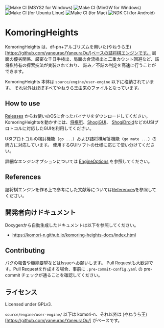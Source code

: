 ![Make CI (MSYS2 for Windows)](https://github.com/komori-n/KomoringHeights/workflows/Make%20CI%20(MSYS2%20for%20Windows)/badge.svg?event=push)
![Make CI (MinGW for Windows)](https://github.com/komori-n/KomoringHeights/workflows/Make%20CI%20(MinGW%20for%20Windows)/badge.svg?event=push)
![Make CI (for Ubuntu Linux)](https://github.com/komori-n/KomoringHeights/workflows/Make%20CI%20(for%20Ubuntu%20Linux)/badge.svg?event=push)
![Make CI (for Mac)](https://github.com/komori-n/KomoringHeights/workflows/Make%20CI%20(for%20Mac)/badge.svg?event=push)
![NDK CI (for Android)](https://github.com/komori-n/KomoringHeights/workflows/NDK%20CI%20(for%20Android)/badge.svg?event=push)

# KomoringHeights

KomoringHeights は、df-pn+アルゴリズムを用いた(やねうら王)[https://github.com/yaneurao/YaneuraOu/]ベースの詰将棋エンジンです。
局面の優劣関係、厳密な千日手検出、局面の合流検出と二重カウント回避など、詰将棋特有の探索技法が実装されており、
詰み／不詰の判定を高速に行うことができます。

KomoringHeights 本体は `source/engine/user-engine` 以下に格納されています。
それ以外はほぼすべてやねうら王由来のファイルとなっています。

## How to use

[Releases](https://github.com/komori-n/KomoringHeights/releases) からお使いのOSに合ったバイナリをダウンロードしてください。
KomoringHeightsを動かすには、[将棋所](http://shogidokoro.starfree.jp/)、[ShogiGUI](http://shogigui.siganus.com/)、
[ShogiDroid](http://shogidroid.siganus.com/)などのUSIプロトコルに対応したGUIを利用してください。

USIプロトコルの検討機能（`go ...`）および詰将棋解答機能（`go mate ...`）の両方に対応しています。
使用するGUIソフトの仕様に応じて使い分けてください。

詳細なエンジンオプションについては [EngineOptions](source/engine/suer-engine/docs/EngineOptions.txt) を参照してください。

## References

詰将棋エンジンを作る上で参考にした文献等については[References](source/engine/user-engine/docs/refs.md)を参照してください。

## 開発者向けドキュメント

Doxygenから自動生成したドキュメントは以下を参照してください。

- https://komori-n.github.io/komoring-heights-docs/index.html

## Contributing

バグの報告や機能要望などはIssueへお願いします。
Pull Requestも大歓迎です。Pull Requestを作成する場合、事前に `.pre-commit-config.yaml` の pre-commit チェックが通ることを確認してください。

## ライセンス

Licensed under GPLv3.

`source/engine/user-engine/` 以下は komori-n、それ以外は (やねうら王)[https://github.com/yaneurao/YaneuraOu/] がベースです。

